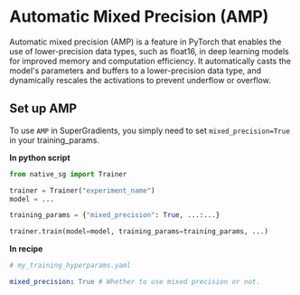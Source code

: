 # Automatic Mixed Precision (AMP)
Automatic mixed precision (AMP) is a feature in PyTorch that enables the use of lower-precision data types, such as float16, in deep learning models for improved memory and computation efficiency. 
It automatically casts the model's parameters and buffers to a lower-precision data type, and dynamically rescales the activations to prevent underflow or overflow. 


## Set up AMP
To use `AMP` in SuperGradients, you simply need to set `mixed_precision=True` in your training_params.

**In python script**
```python
from native_sg import Trainer

trainer = Trainer("experiment_name")
model = ...

training_params = {"mixed_precision": True, ...:...}

trainer.train(model=model, training_params=training_params, ...)
```

**In recipe**
```yaml
# my_training_hyperparams.yaml

mixed_precision: True # Whether to use mixed precision or not.
```
